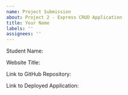 ```yaml
---
name: Project Submission
about: Project 2 - Express CRUD Application
title: Your Name
labels: ''
assignees: ''
---
```



Student Name:

Website Title:

Link to GitHub Repository:

Link to Deployed Application:
